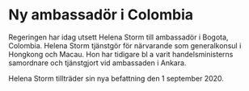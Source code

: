# Ny ambassadör i Colombia

Regeringen har idag utsett Helena Storm till ambassadör i Bogota, Colombia. Helena Storm tjänstgör för närvarande som generalkonsul i Hongkong och Macau. Hon har tidigare bl a varit handelsministerns samordnare och tjänstgjort vid ambassaden i Ankara.

Helena Storm tillträder sin nya befattning den 1 september 2020.
